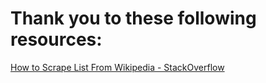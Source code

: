 # Thank you to these following resources:

[How to Scrape List From Wikipedia - StackOverflow](https://stackoverflow.com/questions/66504317/how-can-i-scrape-a-list-from-wikipedia-and-transfer-to-a-dataframe)
